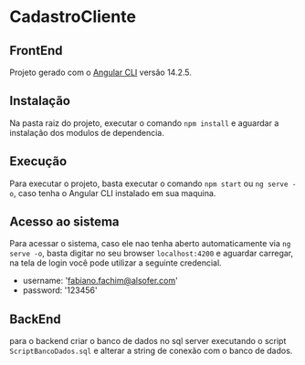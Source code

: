 # CadastroCliente

## FrontEnd

Projeto gerado com o [Angular CLI](https://github.com/angular/angular-cli) versâo 14.2.5.

## Instalação

Na pasta raiz do projeto, executar o comando `npm install` e aguardar a instalação dos modulos de dependencia.

## Execução

Para executar o projeto, basta executar o comando `npm start` ou `ng serve -o`, caso tenha o Angular CLI instalado em sua maquina.

## Acesso ao sistema

Para acessar o sistema, caso ele nao tenha aberto automaticamente via `ng serve -o`, basta digitar no seu browser `localhost:4200` e aguardar carregar, na tela de login você pode utilizar a seguinte credencial.

- username: 'fabiano.fachim@alsofer.com'
- password: '123456'

## BackEnd

para o backend criar o banco de dados no sql server executando o script `ScriptBancoDados.sql` e alterar a string de conexão com o banco de dados.